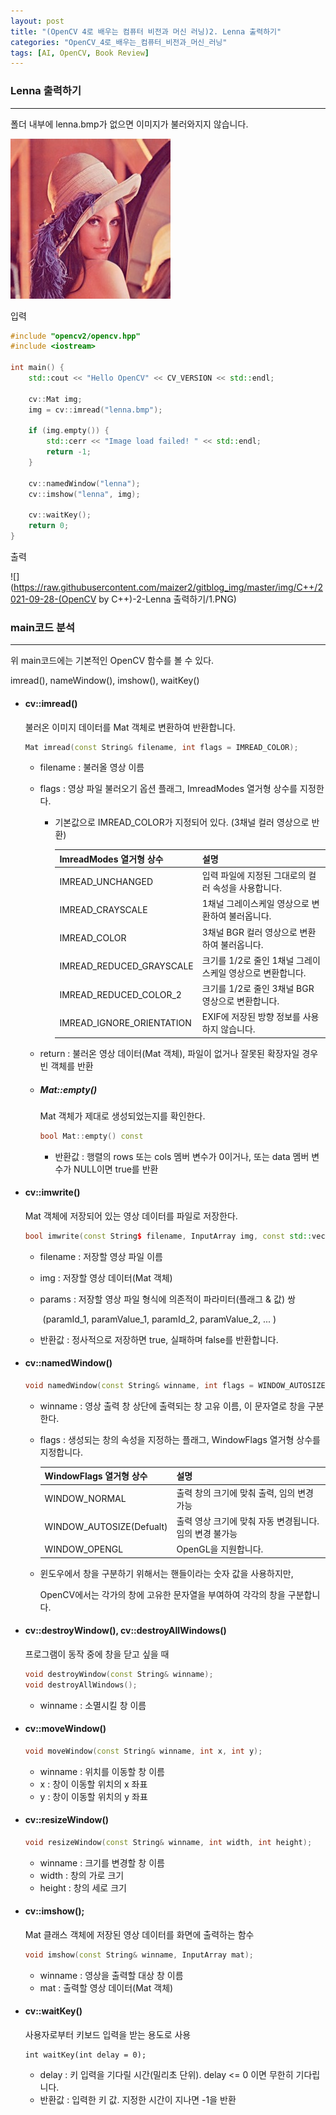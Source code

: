 ```yaml
---
layout: post
title: "(OpenCV 4로 배우는 컴퓨터 비전과 머신 러닝)2. Lenna 출력하기"
categories: "OpenCV_4로_배우는_컴퓨터_비전과_머신_러닝"
tags: [AI, OpenCV, Book Review]
---
```




### Lenna 출력하기

---

폴더 내부에 lenna.bmp가 없으면 이미지가 불러와지지 않습니다.

![](https://raw.githubusercontent.com/maizer2/-Cpp-OpenCV/main/lenna.bmp)

입력

```C++
#include "opencv2/opencv.hpp"
#include <iostream>

int main() {
	std::cout << "Hello OpenCV" << CV_VERSION << std::endl;
	
	cv::Mat img;
	img = cv::imread("lenna.bmp");

	if (img.empty()) {
		std::cerr << "Image load failed! " << std::endl;
		return -1;
	}

	cv::namedWindow("lenna");
	cv::imshow("lenna", img);

	cv::waitKey();
	return 0;
}
```

출력

![](https://raw.githubusercontent.com/maizer2/gitblog_img/master/img/C++/2021-09-28-(OpenCV by C++)-2-Lenna 출력하기/1.PNG)



### main코드 분석

---

위 main코드에는 기본적인 OpenCV 함수를 볼 수 있다.

imread(), nameWindow(), imshow(), waitKey()



* #### cv::imread()

  불러온 이미지 데이터를 Mat 객체로 변환하여 반환합니다.

  ```C++
  Mat imread(const String& filename, int flags = IMREAD_COLOR);
  ```

  * filename : 불러올 영상 이름

  * flags        :  영상 파일 불러오기 옵션 플래그, ImreadModes 열거형 상수를 지정한다. 

    * 기본값으로 IMREAD_COLOR가 지정되어 있다. (3채널 컬러 영상으로 반환)

      | ImreadModes 열거형 상수   | 설명                                                      |
      | ------------------------- | :-------------------------------------------------------- |
      | IMREAD_UNCHANGED          | 입력 파일에 지정된 그대로의 컬러 속성을 사용합니다.       |
      | IMREAD_CRAYSCALE          | 1채널 그레이스케일 영상으로 변환하여 불러옵니다.          |
      | IMREAD_COLOR              | 3채널 BGR 컬러 영상으로 변환하여 불러옵니다.              |
      | IMREAD_REDUCED_GRAYSCALE  | 크기를 1/2로 줄인 1채널 그레이스케일 영상으로 변환합니다. |
      | IMREAD_REDUCED_COLOR_2    | 크기를 1/2로 줄인 3채널 BGR 영상으로 변환합니다.          |
      | IMREAD_IGNORE_ORIENTATION | EXIF에 저장된 방향 정보를 사용하지 않습니다.              |

  * return     : 불러온 영상 데이터(Mat 객체), 파일이 없거나 잘못된 확장자일 경우 빈 객체를 반환

  

  * ##### Mat::empty()

    Mat 객체가 제대로 생성되었는지를 확인한다.
    
    ```c++
    bool Mat::empty() const
    ```
    
    * 반환값 : 행렬의 rows 또는 cols 멤버 변수가 0이거나, 또는 data 멤버 변수가 NULL이면 true를 반환
    
      

* #### cv::imwrite()

  Mat 객체에 저장되어 있는 영상 데이터를 파일로 저장한다.

  ``` C++
  bool imwrite(const String$ filename, InputArray img, const std::vector<int>& params = std::vector<int>());
  ```

  * filename : 저장할 영상 파일 이름

  * img          : 저장할 영상 데이터(Mat 객체)

  * params   : 저장할 영상 파일 형식에 의존적이 파라미터(플래그 & 값) 쌍 

    ​				   (paramId_1, paramValue_1, paramId_2, paramValue_2, ... )

  * 반환값     : 정사적으로 저장하면 true, 실패하며 false를 반환합니다.
  
    
  
* #### cv::namedWindow()

  ```C++
  void namedWindow(const String& winname, int flags = WINDOW_AUTOSIZE);
  ```

  * winname : 영상 출력 창 상단에 출력되는 창 고유 이름, 이 문자열로 창을 구분한다.

  * flags         : 생성되는 창의 속성을 지정하는 플래그, WindowFlags 열거형 상수를 지정합니다.

    | WindowFlags 열거형 상수  | 설명                                                    |
    | ------------------------ | ------------------------------------------------------- |
    | WINDOW_NORMAL            | 출력 창의 크기에 맞춰 출력, 임의 변경 가능              |
    | WINDOW_AUTOSIZE(Defualt) | 출력 영상 크기에 맞춰 자동 변경됩니다. 임의 변경 불가능 |
    | WINDOW_OPENGL            | OpenGL을 지원합니다.                                    |

    

  * 윈도우에서 창을 구분하기 위해서는 핸들이라는 숫자 값을 사용하지만, 

    OpenCV에서는 각가의 창에 고유한 문자열을 부여하여 각각의 창을 구분합니다.



* #### cv::destroyWindow(), cv::destroyAllWindows()

  프로그램이 동작 중에 창을 닫고 싶을 때

  ```c++
  void destroyWindow(const String& winname);
  void destroyAllWindows();
  ```

  * winname : 소멸시킬 창 이름



* #### cv::moveWindow()

  ```c++
  void moveWindow(const String& winname, int x, int y);
  ```

  * winname : 위치를 이동할 창 이름
  * x                : 창이 이동할 위치의 x 좌표
  * y                : 창이 이동할 위치의 y 좌표



* #### cv::resizeWindow()

  ```c++
  void resizeWindow(const String& winname, int width, int height);
  ```

  * winname : 크기를 변경할 창 이름
  * width        : 창의 가로 크기
  * height       :  창의 세로 크기

* #### cv::imshow();

  Mat 클래스 객체에 저장된 영상 데이터를 화면에 출력하는 함수

  ```c++
  void imshow(const String& winname, InputArray mat);
  ```

  * winname : 영상을 출력할 대상 창 이름
  * mat          : 출력할 영상 데이터(Mat 객체)



* #### cv::waitKey()

  사용자로부터 키보드 입력을 받는 용도로 사용

  ```
  int waitKey(int delay = 0);
  ```

  * delay   : 키 입력을 기다릴 시간(밀리초 단위). delay <= 0 이면 무한히 기다립니다.
  * 반환값 : 입력한 키 값. 지정한 시간이 지나면 -1을 반환

  

